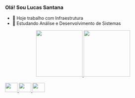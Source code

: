 ### Olá! Sou Lucas Santana

- 🔭 Hoje trabalho com Infraestrutura
- 🌱 Estudando Análise e Desenvolvimento de Sistemas 

<div align="center">
  <a href="https://github.com/lsantna01">
  <img height="150" src="https://github-readme-stats.vercel.app/api?username=lsantana01&show_icons=true&theme=dark&include_all_commits=true&count_private=true"/>
  <img height="150" src="https://github-readme-stats.vercel.app/api/top-langs/?username=lsantana01&layout=compact&langs_count=7&theme=dark"/>
</div>
<div style="display: inline_block"><br>
<img height="30" width="40" src="https://cdn.jsdelivr.net/gh/devicons/devicon/icons/java/java-original.svg" />
<img height="30" width="40" src="https://cdn.jsdelivr.net/gh/devicons/devicon/icons/css3/css3-original.svg" />
<img height="30" width="40" src="https://cdn.jsdelivr.net/gh/devicons/devicon/icons/html5/html5-original.svg"/>
</div>
<div>
<a href ="https://img.shields.io/badge/LinkedIn-0077B5?style=for-the-badge&logo=linkedin&logoColor=white"<a/>
 </div>
